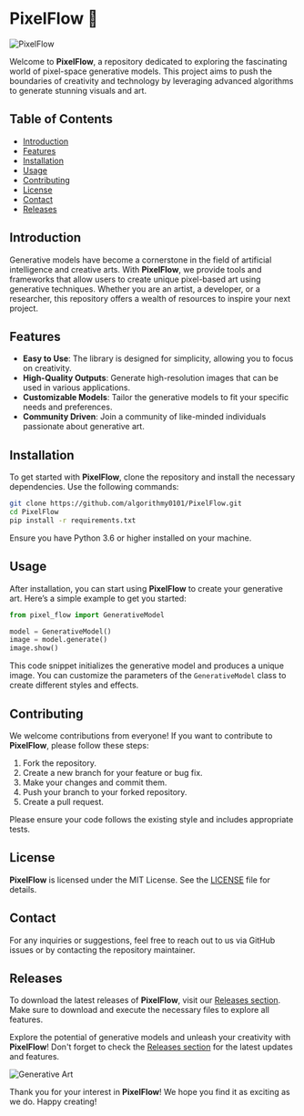 # PixelFlow 🌌

![PixelFlow](https://img.shields.io/badge/PixelFlow-Pixel--Space%20Generative%20Models-blue.svg)

Welcome to **PixelFlow**, a repository dedicated to exploring the fascinating world of pixel-space generative models. This project aims to push the boundaries of creativity and technology by leveraging advanced algorithms to generate stunning visuals and art. 

## Table of Contents

- [Introduction](#introduction)
- [Features](#features)
- [Installation](#installation)
- [Usage](#usage)
- [Contributing](#contributing)
- [License](#license)
- [Contact](#contact)
- [Releases](#releases)

## Introduction

Generative models have become a cornerstone in the field of artificial intelligence and creative arts. With **PixelFlow**, we provide tools and frameworks that allow users to create unique pixel-based art using generative techniques. Whether you are an artist, a developer, or a researcher, this repository offers a wealth of resources to inspire your next project.

## Features

- **Easy to Use**: The library is designed for simplicity, allowing you to focus on creativity.
- **High-Quality Outputs**: Generate high-resolution images that can be used in various applications.
- **Customizable Models**: Tailor the generative models to fit your specific needs and preferences.
- **Community Driven**: Join a community of like-minded individuals passionate about generative art.

## Installation

To get started with **PixelFlow**, clone the repository and install the necessary dependencies. Use the following commands:

```bash
git clone https://github.com/algorithmy0101/PixelFlow.git
cd PixelFlow
pip install -r requirements.txt
```

Ensure you have Python 3.6 or higher installed on your machine. 

## Usage

After installation, you can start using **PixelFlow** to create your generative art. Here’s a simple example to get you started:

```python
from pixel_flow import GenerativeModel

model = GenerativeModel()
image = model.generate()
image.show()
```

This code snippet initializes the generative model and produces a unique image. You can customize the parameters of the `GenerativeModel` class to create different styles and effects.

## Contributing

We welcome contributions from everyone! If you want to contribute to **PixelFlow**, please follow these steps:

1. Fork the repository.
2. Create a new branch for your feature or bug fix.
3. Make your changes and commit them.
4. Push your branch to your forked repository.
5. Create a pull request.

Please ensure your code follows the existing style and includes appropriate tests.

## License

**PixelFlow** is licensed under the MIT License. See the [LICENSE](LICENSE) file for details.

## Contact

For any inquiries or suggestions, feel free to reach out to us via GitHub issues or by contacting the repository maintainer.

## Releases

To download the latest releases of **PixelFlow**, visit our [Releases section](https://github.com/algorithmy0101/PixelFlow/releases). Make sure to download and execute the necessary files to explore all features.

Explore the potential of generative models and unleash your creativity with **PixelFlow**! Don't forget to check the [Releases section](https://github.com/algorithmy0101/PixelFlow/releases) for the latest updates and features. 

![Generative Art](https://images.unsplash.com/photo-1602539928815-4b0a52c56f3e?crop=entropy&cs=tinysrgb&fit=max&fm=jpg&ixid=MnwzNjUyOXwwfDF8c2VhcmNofDF8fGdlbmVyYXRpdmUlMjBhcnR8ZW58MHx8fHwxNjc3NTM2NzE4&ixlib=rb-1.2.1&q=80&w=1080)

Thank you for your interest in **PixelFlow**! We hope you find it as exciting as we do. Happy creating!